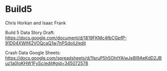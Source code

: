 # Build5
Chris Horkan and Isaac Frank

Build 5 Data Story Draft:
https://docs.google.com/document/d/1819FKMc4fbCGpfP-91D04XWIf42VOQcaQ1w7hPSdoiU/edit


Crash Data Google Sheets:
https://docs.google.com/spreadsheets/d/1lsruP5h5OhtYAlwJeBI9AeKdD2JBuz1a0IoKHW1FySc/edit#gid=345072578
